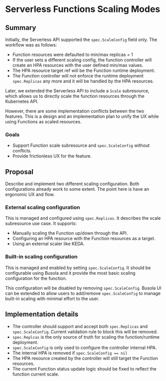 # Serverless Functions Scaling Modes

## Summary
Initially, the Serverless API supported the `spec.ScaleConfig` field only. The workflow was as follows:
- Function resources were defaulted to min/max replicas = 1
- If the user sets a different scaling config, the function controller will create an HPA resources with the user defined min/max values. 
- The HPA resource target ref will be the Function runtime deployment.
- The Function controller will not enforce the runtime deployment `spec.Replicas` any more and it will be handled by the HPA resources.


Later, we extended the Serverless API to include a `Scale` subresource, which allows us to directly scale the function resources through the Kubernetes API.

However, there are some implementation conflicts between the two features. This is a design and an implementation plan to unify the UX while using Functions as scaled resources.

### Goals
- Support Function scale subresource and `spec.ScaleConfig` without conflicts.
- Provide frictionless UX for the feature.

## Proposal
Describe and implement two different scaling configuration. Both configurations already work to some extent. The point here is have an ergonomic UX and flow.

### External scaling configuration
This is managed and configured using `spec.Replicas`. It describes the scale subresource use case. It supports:
- Manually scaling the Function up/down through the API.
- Configuring an HPA resource with the Function resources as a target.
- Using an external scaler like KEDA.

### Built-in scaling configuration
This is managed and enabled by setting `spec.ScaleConfig`. It should be configurable using Busola and it provide the most basic scaling configuration for the function.

This configuration will be disabled by removing `spec.ScaleConfig`. Busola UI can be extended to allow users to add/remove `spec.ScaleConfig` to manage built-in scaling with minimal effort to the user.

## Implementation details

- The controller should support and accept both `spec.Replicas` and `spec.ScaleConfig`. Current validation rule to block this will be removed.
- `spec.Replcas` is the only source of truth for scaling the function/runtime deployment.
- `spec.ScaleConfig` is only used to configure the controller internal HPA.
- The internal HPA is removed if `spec.ScaleConfig == nil`
- The HPA resource created by the controller will still target the Function resources.
- The current Function status update logic should be fixed to reflect the function current scale. 